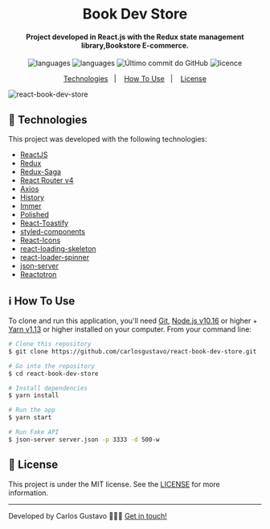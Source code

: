 
<h1 align="center">
    Book Dev Store
</h1>

<h4 align="center">
 Project developed in React.js with the Redux state management library,Bookstore E-commerce.
</h4>
<p align="center">
  <img alt="languages" src="https://img.shields.io/github/languages/top/carlosgustavo/react-book-dev-store">
  <img alt="languages" src="https://img.shields.io/github/languages/count/carlosgustavo/react-book-dev-store">
  <img alt="Último commit do GitHub" src="https://img.shields.io/github/last-commit/carlosgustavo/react-book-dev-store">
  <img alt="licence" src="https://img.shields.io/github/license/carlosgustavo/react-book-dev-store">
</p>
<p align="center">
  <a href="#rocket-technologies"">Technologies</a>&nbsp;&nbsp;&nbsp;|&nbsp;&nbsp;&nbsp;
  <a href="#information_source-how-to-use">How To Use</a>&nbsp;&nbsp;&nbsp;|&nbsp;&nbsp;&nbsp;
  <a href="#memo-license">License</a>
</p>

![react-book-dev-store](https://user-images.githubusercontent.com/53797220/95759107-a98e7e80-0c7f-11eb-98ac-82f511d30364.gif)

## :rocket: Technologies

This project was developed with the following technologies:

-  [ReactJS](https://reactjs.org/)
-  [Redux](https://redux.js.org/)
-  [Redux-Saga](https://redux-saga.js.org/)
-  [React Router v4](https://github.com/ReactTraining/react-router)
-  [Axios](https://github.com/axios/axios)
-  [History](https://www.npmjs.com/package/history)
-  [Immer](https://github.com/immerjs/immer)
-  [Polished](https://polished.js.org/)
-  [React-Toastify](https://fkhadra.github.io/react-toastify/)
-  [styled-components](https://www.styled-components.com/)
-  [React-Icons](https://react-icons.netlify.com/)
-  [react-loading-skeleton](https://github.com/dvtng/react-loading-skeleton)
-  [react-loader-spinner](https://github.com/mhnpd/react-loader-spinner)
-  [json-server](https://github.com/typicode/json-server)
-  [Reactotron](https://infinite.red/reactotron)

## :information_source: How To Use

To clone and run this application, you'll need [Git](https://git-scm.com), [Node.js v10.16](https://nodejs.org/en/) or higher + [Yarn v1.13](https://yarnpkg.com/) or higher installed on your computer. From your command line:

```bash
# Clone this repository
$ git clone https://github.com/carlosgustavo/react-book-dev-store.git

# Go into the repository
$ cd react-book-dev-store

# Install dependencies
$ yarn install

# Run the app
$ yarn start

# Run Fake API
$ json-server server.json -p 3333 -d 500-w

```

## :memo: License
This project is under the MIT license. See the [LICENSE](https://github.com/carlosgustavo/react-book-dev-store/blob/master/LICENSE) for more information.

---

Developed by Carlos Gustavo 👨🏻‍💻️ [Get in touch!](https://www.linkedin.com/in/carlos-gustavo-a71757190/)
